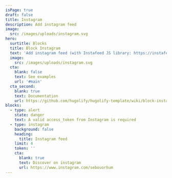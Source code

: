 ```yaml
---
isPage: true
draft: false
title: Instagram
description: Add instagram feed
image:
  src: /images/uploads/instagram.svg
hero:
  surtitle: Blocks
  title: Block Instagram
  text: 'Add instagram feed (with Instafeed JS library: https://instafeedjs.com)'
  image:
    src: /images/uploads/instagram.svg
  cta:
    blank: false
    text: See examples
    url: '#main'
  cta_second:
    blank: true
    text: Documentation
    url: https://github.com/hugolify/hugolify-template/wiki/block-instagram
blocks:
  - type: alert
    state: danger
    text: A valid access_token from Instagram is required
  - type: instagram
    background: false
    heading:
      title: Instagram feed
    limit: 4
    token: ''
    cta:
      blank: true
      text: Discover on instagram
      url: https://www.instagram.com/sebouorhum
---
```

